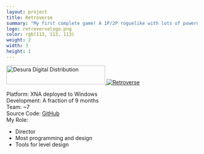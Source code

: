 ```yaml
---
layout: project
title: Retroverse
summary: "My first complete game! A 1P/2P roguelike with lots of powerups and levels.<br />Made at the UVA SGD with a team of 7ish."
logo: retroverselogo.png
color: rgb(113, 113, 113)
weight: 2
width: 3
height: 1
---
```


<p>
  <a href="http://www.desura.com/games/retroverse" title="Retroverse on Desura">
    <img src="http://button.desura.com/play/medium/games/23621.png" alt="Desura Digital Distribution" width="260" height="50" border="0">
  </a>
  <a href="http://www.desura.com/games/retroverse" title="View Retroverse on Desura" target="_blank">
    <img src="http://button.desura.com/rating/medium/games/23621.png" alt="Retroverse">
  </a>
</p>

Platform: XNA deployed to Windows  
Development: A fraction of 9 months  
Team: ~7  
Source Code: [GitHub](https://github.com/foolmoron/Retroverse)  
My Role:  
  
* Director  
* Most programming and design  
* Tools for level design  
  